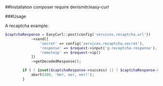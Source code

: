 ##Installation
    composer require denismitr/easy-curl

###Usage

A recaptcha example:
```php
$captchaResponse = EasyCurl::post(config('services.recaptcha.url'))
            ->send([
                'secret' => config('services.recaptcha.secret'),
                'response' => $request->input('g-recaptcha-response'),
                'remoteip' => $request->ip()
            ])
            ->getDecodedResponse();

        if ( ! isset($captchaResponse->success) || ! $captchaResponse->success) {
            abort(400, 'Нет, нет, нет!');
        }
```
